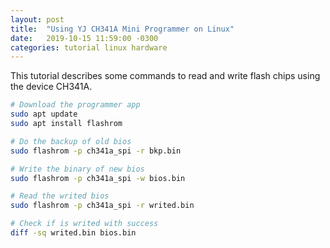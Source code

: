 ```yaml
---
layout: post
title:  "Using YJ CH341A Mini Programmer on Linux"
date:   2019-10-15 11:59:00 -0300
categories: tutorial linux hardware
---
```

This tutorial describes some commands to read and write flash chips using the device CH341A.

```bash
# Download the programmer app
sudo apt update
sudo apt install flashrom

# Do the backup of old bios
sudo flashrom -p ch341a_spi -r bkp.bin

# Write the binary of new bios
sudo flashrom -p ch341a_spi -w bios.bin

# Read the writed bios
sudo flashrom -p ch341a_spi -r writed.bin

# Check if is writed with success
diff -sq writed.bin bios.bin
```
